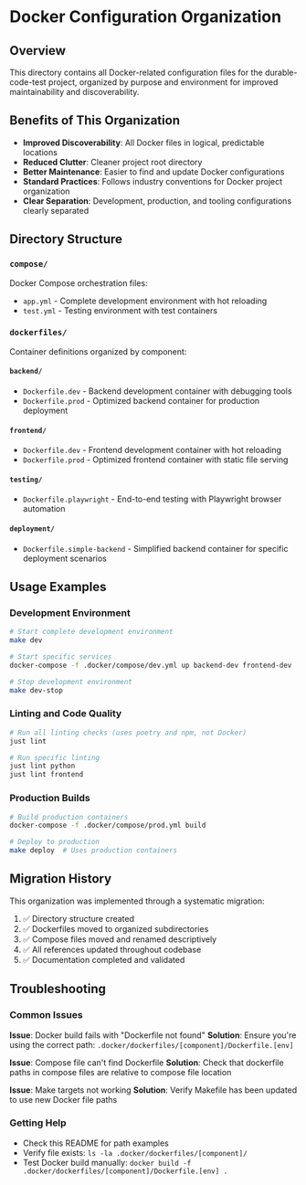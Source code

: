 # Docker Configuration Organization

## Overview
This directory contains all Docker-related configuration files for the durable-code-test project, organized by purpose and environment for improved maintainability and discoverability.

## Benefits of This Organization
- **Improved Discoverability**: All Docker files in logical, predictable locations
- **Reduced Clutter**: Cleaner project root directory
- **Better Maintenance**: Easier to find and update Docker configurations
- **Standard Practices**: Follows industry conventions for Docker project organization
- **Clear Separation**: Development, production, and tooling configurations clearly separated

## Directory Structure

### `compose/`
Docker Compose orchestration files:
- `app.yml` - Complete development environment with hot reloading
- `test.yml` - Testing environment with test containers

### `dockerfiles/`
Container definitions organized by component:

#### `backend/`
- `Dockerfile.dev` - Backend development container with debugging tools
- `Dockerfile.prod` - Optimized backend container for production deployment

#### `frontend/`
- `Dockerfile.dev` - Frontend development container with hot reloading
- `Dockerfile.prod` - Optimized frontend container with static file serving

#### `testing/`
- `Dockerfile.playwright` - End-to-end testing with Playwright browser automation

#### `deployment/`
- `Dockerfile.simple-backend` - Simplified backend container for specific deployment scenarios

## Usage Examples

### Development Environment
```bash
# Start complete development environment
make dev

# Start specific services
docker-compose -f .docker/compose/dev.yml up backend-dev frontend-dev

# Stop development environment
make dev-stop
```

### Linting and Code Quality
```bash
# Run all linting checks (uses poetry and npm, not Docker)
just lint

# Run specific linting
just lint python
just lint frontend
```

### Production Builds
```bash
# Build production containers
docker-compose -f .docker/compose/prod.yml build

# Deploy to production
make deploy  # Uses production containers
```

## Migration History
This organization was implemented through a systematic migration:
1. ✅ Directory structure created
2. ✅ Dockerfiles moved to organized subdirectories
3. ✅ Compose files moved and renamed descriptively
4. ✅ All references updated throughout codebase
5. ✅ Documentation completed and validated

## Troubleshooting

### Common Issues
**Issue**: Docker build fails with "Dockerfile not found"
**Solution**: Ensure you're using the correct path: `.docker/dockerfiles/[component]/Dockerfile.[env]`

**Issue**: Compose file can't find Dockerfile
**Solution**: Check that dockerfile paths in compose files are relative to compose file location

**Issue**: Make targets not working
**Solution**: Verify Makefile has been updated to use new Docker file paths

### Getting Help
- Check this README for path examples
- Verify file exists: `ls -la .docker/dockerfiles/[component]/`
- Test Docker build manually: `docker build -f .docker/dockerfiles/[component]/Dockerfile.[env] .`